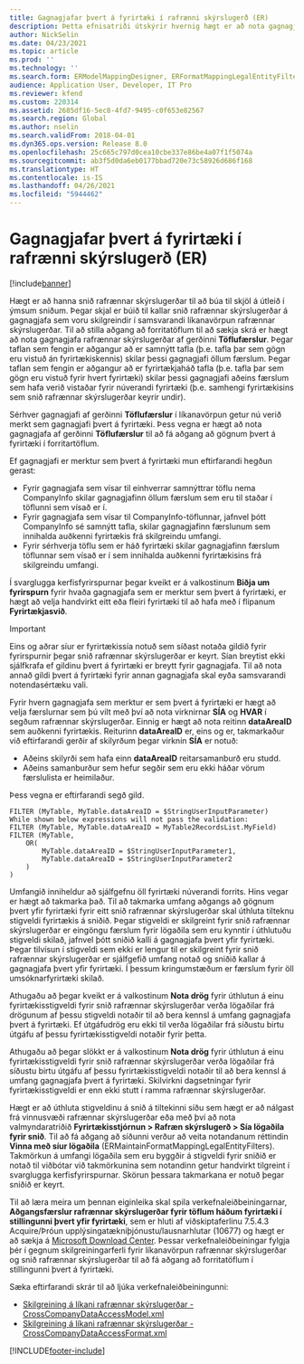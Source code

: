 ```yaml
---
title: Gagnagjafar þvert á fyrirtæki í rafrænni skýrslugerð (ER)
description: Þetta efnisatriði útskýrir hvernig hægt er að nota gagnagjafa þvert á fyrirtæki í rafrænni skýrslugerð.
author: NickSelin
ms.date: 04/23/2021
ms.topic: article
ms.prod: ''
ms.technology: ''
ms.search.form: ERModelMappingDesigner, ERFormatMappingLegalEntityFilterTable
audience: Application User, Developer, IT Pro
ms.reviewer: kfend
ms.custom: 220314
ms.assetid: 2685df16-5ec8-4fd7-9495-c0f653e82567
ms.search.region: Global
ms.author: nselin
ms.search.validFrom: 2018-04-01
ms.dyn365.ops.version: Release 8.0
ms.openlocfilehash: 25c665c797d0cea10cbe337e86be4a07f1f5074a
ms.sourcegitcommit: ab3f5d0da6eb0177bbad720e73c58926d686f168
ms.translationtype: HT
ms.contentlocale: is-IS
ms.lasthandoff: 04/26/2021
ms.locfileid: "5944462"
---
```

# <a name="cross-company-data-sources-in-electronic-reporting-er"></a>Gagnagjafar þvert á fyrirtæki í rafrænni skýrslugerð (ER)

[!include[banner](../includes/banner.md)]

Hægt er að hanna snið rafrænnar skýrslugerðar til að búa til skjöl á útleið í ýmsum sniðum. Þegar skjal er búið til kallar snið rafrænnar skýrslugerðar á gagnagjafa sem voru skilgreindir í samsvarandi líkanavörpun rafrænnar skýrslugerðar. Til að stilla aðgang að forritatöflum til að sækja skrá er hægt að nota gagnagjafa rafrænnar skýrslugerðar af gerðinni **Töflufærslur**. Þegar taflan sem fengin er aðgangur að er samnýtt tafla (þ.e. tafla þar sem gögn eru vistuð án fyrirtækiskennis) skilar þessi gagnagjafi öllum færslum. Þegar taflan sem fengin er aðgangur að er fyrirtækjaháð tafla (þ.e. tafla þar sem gögn eru vistuð fyrir hvert fyrirtæki) skilar þessi gagnagjafi aðeins færslum sem hafa verið vistaðar fyrir núverandi fyrirtæki (þ.e. samhengi fyrirtækisins sem snið rafrænnar skýrslugerðar keyrir undir).

Sérhver gagnagjafi af gerðinni **Töflufærslur** í líkanavörpun getur nú verið merkt sem gagnagjafi þvert á fyrirtæki. Þess vegna er hægt að nota gagnagjafa af gerðinni **Töflufærslur** til að fá aðgang að gögnum þvert á fyrirtæki í forritartöflum.

Ef gagnagjafi er merktur sem þvert á fyrirtæki mun eftirfarandi hegðun gerast:

- Fyrir gagnagjafa sem vísar til einhverrar samnýttrar töflu nema CompanyInfo skilar gagnagjafinn öllum færslum sem eru til staðar í töflunni sem vísað er í. 
- Fyrir gagnagjafa sem vísar til CompanyInfo-töflunnar, jafnvel þótt CompanyInfo sé samnýtt tafla, skilar gagnagjafinn færslunum sem innihalda auðkenni fyrirtækis frá skilgreindu umfangi.
- Fyrir sérhverja töflu sem er háð fyrirtæki skilar gagnagjafinn færslum töflunnar sem vísað er í sem innihalda auðkenni fyrirtækisins frá skilgreindu umfangi.

Í svarglugga kerfisfyrirspurnar þegar kveikt er á valkostinum **Biðja um fyrirspurn** fyrir hvaða gagnagjafa sem er merktur sem þvert á fyrirtæki, er hægt að velja handvirkt eitt eða fleiri fyrirtæki til að hafa með í flipanum **Fyrirtækjasvið**.

> [!IMPORTANT]
> Eins og aðrar síur er fyrirtækissía notuð sem síðast notaða gildið fyrir fyrirspurnir þegar snið rafrænnar skýrslugerðar er keyrt. Sían breytist ekki sjálfkrafa ef gildinu þvert á fyrirtæki er breytt fyrir gagnagjafa. Til að nota annað gildi þvert á fyrirtæki fyrir annan gagnagjafa skal eyða samsvarandi notendasértæku vali.

Fyrir hvern gagnagjafa sem merktur er sem þvert á fyrirtæki er hægt að velja færslurnar sem þú vilt með því að nota virknirnar **SÍA** og **HVAR** í segðum rafrænnar skýrslugerðar. Einnig er hægt að nota reitinn **dataAreaID** sem auðkenni fyrirtækis. Reiturinn **dataAreaID** er, eins og er, takmarkaður við eftirfarandi gerðir af skilyrðum þegar virknin **SÍA** er notuð:

- Aðeins skilyrði sem hafa einn **dataAreaID** reitarsamanburð eru studd.
- Aðeins samanburður sem hefur segðir sem eru ekki háðar vörum færslulista er heimilaður.

Þess vegna er eftirfarandi segð gild.

```ER Expression
FILTER (MyTable, MyTable.dataAreaID = $StringUserInputParameter)
While shown below expressions will not pass the validation:
FILTER (MyTable, MyTable.dataAreaID = MyTable2RecordsList.MyField)
FILTER (MyTable, 
    OR(
        MyTable.dataAreaID = $StringUserInputParameter1,
        MyTable.dataAreaID = $StringUserInputParameter2
    )
)
```

Umfangið inniheldur að sjálfgefnu öll fyrirtæki núverandi forrits. Hins vegar er hægt að takmarka það. Til að takmarka umfang aðgangs að gögnum þvert yfir fyrirtæki fyrir eitt snið rafrænnar skýrslugerðar skal úthluta tilteknu stigveldi fyrirtækis á sniðið. Þegar stigveldi er skilgreint fyrir snið rafrænnar skýrslugerðar er eingöngu færslum fyrir lögaðila sem eru kynntir í úthlutuðu stigveldi skilað, jafnvel þótt sniðið kalli á gagnagjafa þvert yfir fyrirtæki. Þegar tilvísun í stigveldi sem ekki er lengur til er skilgreint fyrir snið rafrænnar skýrslugerðar er sjálfgefið umfang notað og sniðið kallar á gagnagjafa þvert yfir fyrirtæki. Í þessum kringumstæðum er færslum fyrir öll umsóknarfyrirtæki skilað.

Athugaðu að þegar kveikt er á valkostinum **Nota drög** fyrir úthlutun á einu fyrirtækisstigveldi fyrir snið rafrænnar skýrslugerðar verða lögaðilar frá drögunum af þessu stigveldi notaðir til að bera kennsl á umfang gagnagjafa þvert á fyrirtæki. Ef útgáfudrög eru ekki til verða lögaðilar frá síðustu birtu útgáfu af þessu fyrirtækisstigveldi notaðir fyrir þetta.

Athugaðu að þegar slökkt er á valkostinum **Nota drög** fyrir úthlutun á einu fyrirtækisstigveldi fyrir snið rafrænnar skýrslugerðar verða lögaðilar frá síðustu birtu útgáfu af þessu fyrirtækisstigveldi notaðir til að bera kennsl á umfang gagnagjafa þvert á fyrirtæki. Skilvirkni dagsetningar fyrir fyrirtækisstigveldi er enn ekki stutt í ramma rafrænnar skýrslugerðar.

Hægt er að úthluta stigveldinu á snið á tiltekinni síðu sem hægt er að nálgast frá vinnusvæði rafrænnar skýrslugerðar eða með því að nota valmyndaratriðið **Fyrirtækisstjórnun \> Rafræn skýrslugerð \> Sía lögaðila fyrir snið**. Til að fá aðgang að síðunni verður að veita notandanum réttindin **Vinna með síur lögaðila** (ERMaintainFormatMappingLegalEntityFilters). Takmörkun á umfangi lögaðila sem eru byggðir á stigveldi fyrir sniðið er notað til viðbótar við takmörkunina sem notandinn getur handvirkt tilgreint í svarglugga kerfisfyrirspurnar. Skörun þessara takmarkana er notuð þegar sniðið er keyrt.

Til að læra meira um þennan eiginleika skal spila verkefnaleiðbeiningarnar, **Aðgangsfærslur rafrænnar skýrslugerðar fyrir töflum háðum fyrirtæki í stillingunni þvert yfir fyrirtæki**, sem er hluti af viðskiptaferlinu 7.5.4.3 Acquire/Þróun upplýsingatækniþjónustu/lausnarhlutar (10677) og hægt er að sækja á [Microsoft Download Center](https://go.microsoft.com/fwlink/?linkid=874684). Þessar verkefnaleiðbeiningar fylgja þér í gegnum skilgreiningarferli fyrir líkanavörpun rafrænnar skýrslugerðar og snið rafrænnar skýrslugerðar til að fá aðgang að forritatöflum í stillingunni þvert á fyrirtæki.

Sæka eftirfarandi skrár til að ljúka verkefnaleiðbeiningunni:

- [Skilgreining á líkani rafrænnar skýrslugerðar - CrossCompanyDataAccessModel.xml](https://download.microsoft.com/download/4/2/5/4258f891-7054-4821-aedd-3721ba25fdd5/CrossCompanyDataAccessModel.xml)
- [Skilgreining á líkani rafrænnar skýrslugerðar - CrossCompanyDataAccessFormat.xml](https://download.microsoft.com/download/3/2/1/321deb75-3ba9-4323-99bf-207a52c60b5c/CrossCompanyDataAccessFormat.xml)


[!INCLUDE[footer-include](../../../includes/footer-banner.md)]
